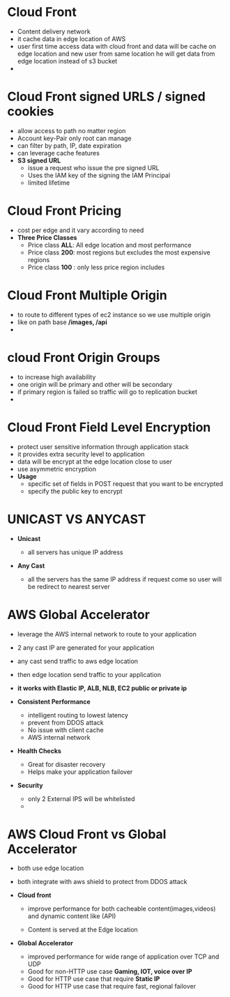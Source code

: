 # Cloud Front

- Content delivery network
- it cache data in edge location of AWS
- user first time access data with cloud front and data will be cache on edge location and new user from same location he will get data from edge location instead of s3 bucket
- 

# Cloud Front signed URLS / signed cookies

- allow access to path no matter region
- Account key-Pair only root can manage
- can filter by path, IP, date expiration
- can leverage cache features
- **S3 signed URL**
  - issue a request who issue the pre signed URL
  - Uses the IAM key of the signing the IAM Principal
  - limited lifetime

# Cloud Front Pricing

- cost per edge and it vary according to need
- **Three Price Classes**
  - Price class **ALL**: All edge location and most performance
  - Price class **200**: most regions but excludes the most expensive regions
  - Price class **100** : only less price region includes

# Cloud Front Multiple Origin

- to route to different types of ec2 instance so we use multiple origin
- like on path base **/images, /api**
- 

# cloud Front Origin Groups

- to increase high availability
- one origin will be primary and other will be secondary
- if primary region is failed so traffic will go to replication bucket
- 

# Cloud Front Field Level Encryption

- protect user sensitive information through application stack
- it provides extra security level to application
- data will be encrypt at the edge location close to user
- use asymmetric encryption 
- **Usage**
  - specific set of fields in POST request  that you want to be encrypted
  - specify the public key to encrypt

# UNICAST VS ANYCAST

- **Unicast**
  - all servers has unique IP address 

- **Any Cast**
  - all the servers has the same IP address if request come so user will be redirect to nearest server

# AWS Global Accelerator

- leverage the AWS internal network to route to your application
- 2 any cast IP are generated for your application
- any cast send traffic to aws edge location
- then edge location send traffic to your application
- **it works with Elastic IP, ALB, NLB, EC2 public or private ip**
- **Consistent Performance**
  - intelligent routing to lowest latency
  - prevent from DDOS attack
  - No issue with client cache
  - AWS internal network

- **Health Checks**
  - Great for disaster recovery
  - Helps make your application failover

- **Security**
  - only 2 External IPS will be whitelisted
  - 

# AWS Cloud Front vs Global Accelerator

- both use edge location

- both integrate with aws shield to protect from DDOS attack

- **Cloud front**

  - improve performance for both cacheable content(images,videos) and dynamic content like (API)

  - Content is served at the Edge location

    

- **Global Accelerator**

  - improved performance for wide range of application over TCP and UDP
  - Good for non-HTTP use case **Gaming, IOT, voice over IP**
  - Good for HTTP use case that require **Static IP**
  - Good for HTTP use case that require fast, regional failover
